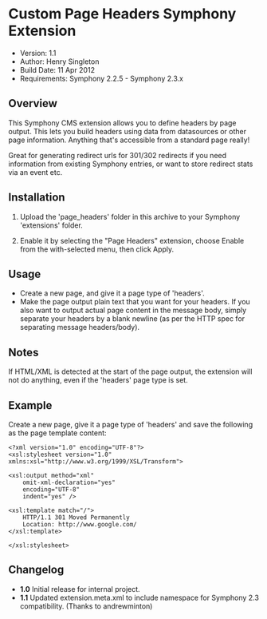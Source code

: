 # Custom Page Headers Symphony Extension

- Version: 1.1
- Author: Henry Singleton
- Build Date: 11 Apr 2012
- Requirements: Symphony 2.2.5 - Symphony 2.3.x

## Overview

This Symphony CMS extension allows you to define headers by page output. This lets you build headers using data from datasources or other page information. Anything that's accessible from a standard page really!

Great for generating redirect urls for 301/302 redirects if you need information from existing Symphony entries, or want to store redirect stats via an event etc. 

## Installation

1. Upload the 'page_headers' folder in this archive to your Symphony 'extensions' folder.

2. Enable it by selecting the "Page Headers" extension, choose Enable from the with-selected menu, then click Apply.

## Usage

- Create a new page, and give it a page type of 'headers'.
- Make the page output plain text that you want for your headers. If you also want to output actual page content in the message body, simply separate your headers by a blank newline (as per the HTTP spec for separating message headers/body).

## Notes

If HTML/XML is detected at the start of the page output, the extension will not do anything, even if the 'headers' page type is set.

## Example

Create a new page, give it a page type of 'headers' and save the following as the page template content:

	<?xml version="1.0" encoding="UTF-8"?>
	<xsl:stylesheet version="1.0" xmlns:xsl="http://www.w3.org/1999/XSL/Transform">
	
	<xsl:output method="xml"
		omit-xml-declaration="yes"
		encoding="UTF-8"
		indent="yes" />
	
	<xsl:template match="/">
		HTTP/1.1 301 Moved Permanently
		Location: http://www.google.com/
	</xsl:template>
	
	</xsl:stylesheet>

## Changelog

- **1.0** Initial release for internal project.
- **1.1** Updated extension.meta.xml to include namespace for Symphony 2.3 compatibility. (Thanks to andrewminton)
